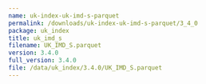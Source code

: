 ```yaml
---
name: uk-index-uk-imd-s-parquet
permalink: /downloads/uk-index-uk-imd-s-parquet/3_4_0
package: uk_index
title: uk_imd_s
filename: UK_IMD_S.parquet
version: 3.4.0
full_version: 3.4.0
file: /data/uk_index/3.4.0/UK_IMD_S.parquet
---
```

